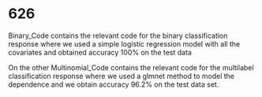 # 626 

Binary_Code contains the relevant code for the binary classification response where we used a simple logistic regression model with all the covariates and obtained accuracy 100\% on the test data

On the other Multinomial_Code contains the relevant code for the multilabel classification response where we used a glmnet method to model the dependence and we obtain accuracy 96.2\% on the test data set.
